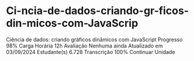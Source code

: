 # Ci-ncia-de-dados-criando-gr-ficos-din-micos-com-JavaScrip
Ciência de dados: criando gráficos dinâmicos com JavaScript Progresso  98% Carga Horária  12h  Avaliação  Nenhuma ainda  Atualizado em  03/09/2024  Estudante(s)  6.728  Transcrição  100%   Continuar Unidade
